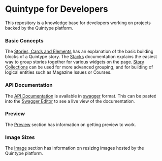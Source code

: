 # Quintype for Developers

This repository is a knowledge base for developers working on projects backed by the Quintype platform.

### Basic Concepts

The [Stories, Cards and Elements](./stories-cards-and-elements.md) has an explanation of the basic building blocks of a Quintype story. The [Stacks](./stacks.md) documentation explains the easiest way to group stories together for various widgets on the page. [Story Collections](./story-collections.md) can be used for more advanced grouping, and for building of logical entities such as Magazine Issues or Courses.

### API Documentation

The [API Documentation](https://itsman.quintype.com/sketches-swagger.json) is available in [swagger](http://swagger.io) format. This can be pasted into the [Swagger Editor](http://editor.swagger.io) to see a live view of the documentation.

### Preview

The [Preview](preview/index.md) section has information on getting preview to work.

### Image Sizes

The [Image](images/index.md) section has information on resizing images hosted by the Quintype platform.
